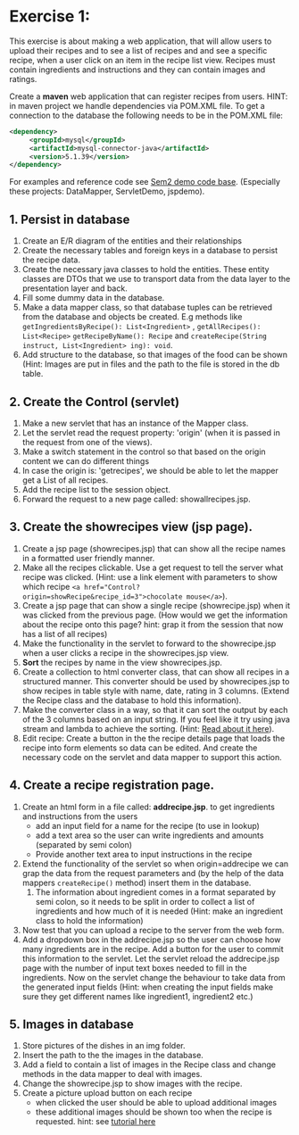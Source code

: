 # Exercise 1:

This exercise is about making a web application, that will allow users to upload their recipes and to see a list of recipes and and see a specific recipe, when a user click on an item in the recipe list view. Recipes must contain ingredients and instructions and they can contain images and ratings.

Create a **maven** web application that can register recipes from users. 
HINT: in maven project we handle dependencies via POM.XML file. To get a connection to the database the following needs to be in the POM.XML file:

```xml
<dependency>
     <groupId>mysql</groupId>
     <artifactId>mysql-connector-java</artifactId>
     <version>5.1.39</version>
</dependency>
```

For examples and reference code see [Sem2 demo code base](https://github.com/HartmannDemoCode/Sem2). (Especially these projects: DataMapper, ServletDemo, jspdemo).

## 1. Persist in database

1. Create an E/R diagram of the entities and their relationships
2. Create the necessary tables and foreign keys in a database to persist the recipe data.
3. Create the necessary java classes to hold the entities. These entity classes are DTOs that we use to transport data from the data layer to the presentation layer and back.
4. Fill some dummy data in the database.
5. Make a data mapper class, so that database tuples can be retrieved from the database and objects be created. E.g methods like `getIngredientsByRecipe(): List<Ingredient>` , `getAllRecipes(): List<Recipe>` `getRecipeByName(): Recipe`  and `createRecipe(String instruct, List<Ingredient> ing): void`.
6. Add structure to the database, so that images of the food can be shown (Hint: Images are put in files and the path to the file is stored in the db table.

## 2. Create the Control (servlet)

1. Make a new servlet that has an instance of the Mapper class. 
2. Let the servlet read the request property: 'origin' (when it is passed in the request from one of the views).
3. Make a switch statement in the control so that based on the origin content we can do different things
4. In case the origin is: 'getrecipes', we should be able to let the mapper get a List of all recipes.
5. Add the recipe list to the session object.
6. Forward the request to a new page called: showallrecipes.jsp.

## 3. Create the showrecipes view (jsp page).

1. Create a jsp page (showrecipes.jsp)  that can show all the recipe names in a formatted user friendly manner.
2. Make all the recipes clickable. Use a get request to tell the server what recipe was clicked. (Hint: use a link element with parameters to show which recipe `<a href="Control?origin=showRecipe&recipe_id=3">chocolate mouse</a>`).
3. Create a jsp page that can show a single recipe (showrecipe.jsp) when it was clicked from the previous page. (How would we get the information about the recipe onto this page? hint: grap it from the session that now has a list of all recipes)
4. Make the functionality in the servlet to forward to the showrecipe.jsp when a user clicks a recipe in the showrecipes.jsp view.
5. **Sort** the recipes by name in the view showrecipes.jsp.
6. Create a collection to html converter class, that can show all recipes in a structured manner. This converter should be used by showrecipes.jsp to show recipes in table style with name, date, rating in 3 columns. (Extend the Recipe class and the database to hold this information).
7. Make the converter class in a way, so that it can sort the output by each of the 3 columns based on an input string. If you feel like it try using java stream and lambda to achieve the sorting. (Hint: [Read about it here](https://www.leveluplunch.com/java/tutorials/007-sort-arraylist-stream-of-objects-in-java8/)).
8. Edit recipe: Create a button in the the recipe details page that loads the recipe into form elements so data can be edited. And create the necessary code on the servlet and data mapper to support this action.

## 4. Create a recipe registration page.

1. Create an html form in a file called: **addrecipe.jsp**. to get ingredients and instructions from the users
   - add an input field for a name for the recipe (to use in lookup)
   - add a text area so the user can write ingredients and amounts (separated by semi colon)
   - Provide another text area to input instructions in the recipe
2. Extend the functionality of the servlet so when origin=addrecipe we can grap the data from the request parameters and (by the help of the data mappers `createRecipe()` method) insert them in the database.
   1. The information about ingredient comes in a format separated by semi colon, so it needs to be split in order to collect a list of ingredients and how much of it is needed (Hint: make an ingredient class to hold the information)
3. Now test that you can upload a recipe to the server from the web form.
4. Add a dropdown box in the addrecipe.jsp so the user can choose how many ingredients are in the recipe. Add a button for the user to commit this information to the servlet. Let the servlet reload the addrecipe.jsp page with the number of input text boxes needed to fill in the ingredients. Now on the servlet change the behaviour to take data from the generated input fields (Hint: when creating the input fields make sure they get different names like ingredient1, ingredient2 etc.)

## 5. Images in database

1. Store pictures of the dishes in an img folder.
2. Insert the path to the the images in the database.
3. Add a field to contain a list of images in the Recipe class and change methods in the data mapper to deal with images.
4. Change the showrecipe.jsp to show images with the recipe.
5. Create a picture upload button on each recipe
   - when clicked the user should be able to upload additional images
   - these additional images should be shown too when the recipe is requested.
     hint: see [tutorial here](http://www.tutorialspoint.com/servlets/servlets-file-uploading.htm)
